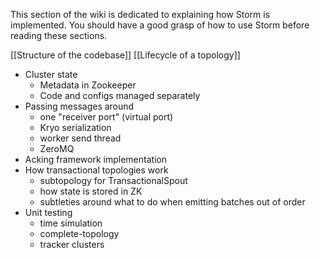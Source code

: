 This section of the wiki is dedicated to explaining how Storm is implemented. You should have a good grasp of how to use Storm before reading these sections. 

[[Structure of the codebase]]
[[Lifecycle of a topology]]

- Cluster state
  - Metadata in Zookeeper
  - Code and configs managed separately
- Passing messages around
  - one "receiver port" (virtual port)
  - Kryo serialization
  - worker send thread
  - ZeroMQ
- Acking framework implementation
- How transactional topologies work
   - subtopology for TransactionalSpout
   - how state is stored in ZK
   - subtleties around what to do when emitting batches out of order
- Unit testing
  - time simulation
  - complete-topology
  - tracker clusters
